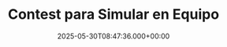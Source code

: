 ---
title: Contest para Simular en Equipo
description: "Contests simulados por otros equipos"
date: 2025-05-30T08:47:36.000+00:00
type: icpcing
images: []
menu:
  main:
    identifier: "icpcing"
    parent: "ICPC"
    weight: 81
---